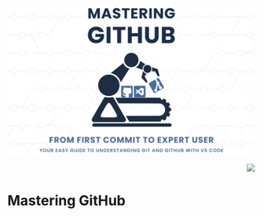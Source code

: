 <!-- PAL LOGO AND WEB ID START-->
<img width="896px" src="/00-comres/11-resources/02-images/readme-logo.png" alt="PAL Logo showing Wiki Documentation heading">
<p align="right"><img height="18px" src="https://img.shields.io/badge/Web_ID-README.md--ecs-blue.svg"></p>
<!-- PAL LOGO AND WEB ID END-->

# Mastering GitHub 

